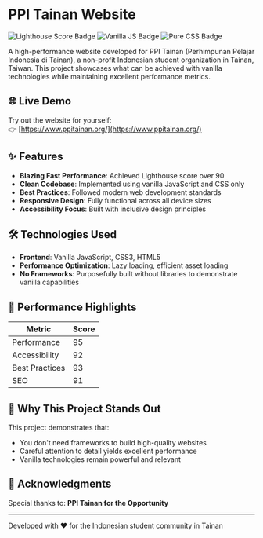 # PPI Tainan Website

![Lighthouse Score Badge](https://img.shields.io/badge/Lighthouse-90%2B-brightgreen)
![Vanilla JS Badge](https://img.shields.io/badge/JavaScript-Vanilla-yellow)
![Pure CSS Badge](https://img.shields.io/badge/CSS-Pure-blue)

A high-performance website developed for PPI Tainan (Perhimpunan Pelajar Indonesia di Tainan), a non-profit Indonesian student organization in Tainan, Taiwan. This project showcases what can be achieved with vanilla technologies while maintaining excellent performance metrics.

## 🌐 Live Demo
Try out the website for yourself:  
👉 [https://www.ppitainan.org/](https://www.ppitainan.org/)

## ✨ Features

- **Blazing Fast Performance**: Achieved Lighthouse score over 90
- **Clean Codebase**: Implemented using vanilla JavaScript and CSS only
- **Best Practices**: Followed modern web development standards
- **Responsive Design**: Fully functional across all device sizes
- **Accessibility Focus**: Built with inclusive design principles

## 🛠️ Technologies Used

- **Frontend**: Vanilla JavaScript, CSS3, HTML5
- **Performance Optimization**: Lazy loading, efficient asset loading
- **No Frameworks**: Purposefully built without libraries to demonstrate vanilla capabilities

## 🚀 Performance Highlights

| Metric          | Score |
|-----------------|-------|
| Performance     | 95    |
| Accessibility   | 92    |
| Best Practices  | 93    |
| SEO             | 91    |

## 🌟 Why This Project Stands Out

This project demonstrates that:
- You don't need frameworks to build high-quality websites
- Careful attention to detail yields excellent performance
- Vanilla technologies remain powerful and relevant


## 🙏 Acknowledgments

Special thanks to:
**PPI Tainan for the Opportunity**

---

Developed with ❤️ for the Indonesian student community in Tainan
